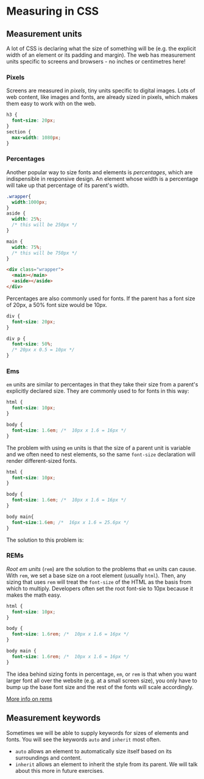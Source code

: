 <!-- Student takeaway: -->
<!--Student will be able to:
- Name four ways of sizing in CSS (pixel, percentage, em, rem)
- Identify the utility of sizing text in percentage, em, or rem
- Explain how em and rem are different
- Identify two keyword values for sizing (auto, inherit)
 -->

# Measuring in CSS

## Measurement units
A lot of CSS is declaring what the size of something will be (e.g. the explicit width of an element or its padding and margin). The web has measurement units specific to screens and browsers - no inches or centimetres here! 

### Pixels
Screens are measured in _pixels_, tiny units specific to digital images. Lots of web content, like images and fonts, are already sized in pixels, which makes them easy to work with on the web. 

```css
h3 {
  font-size: 20px;
}
section {
  max-width: 1080px;
}
```

### Percentages

Another popular way to size fonts and elements is _percentages_, which are indispensible in responsive design. An element whose width is a percentage will take up that percentage of its parent's width. 

```css
.wrapper{
  width:1000px;
}
aside {
  width: 25%;
  /* this will be 250px */
}

main {
  width: 75%;
  /* this will be 750px */
}
```
```html
<div class="wrapper">
  <main></main>
  <aside></aside>
</div>
```

Percentages are also commonly used for fonts. If the parent has a font size of 20px, a 50% font size would be 10px. 

```css
div {
  font-size: 20px;
}

div p {
  font-size: 50%;
  /* 20px x 0.5 = 10px */
}
```

### Ems

`em` units are similar to percentages in that they take their size from a parent's explicitly declared size. They are commonly used to for fonts in this way:
```css
html {
  font-size: 10px;
}

body {
  font-size: 1.6em; /*  10px x 1.6 = 16px */
}
```
The problem with using `em` units is that the size of a parent unit is variable and we often need to nest elements, so the same `font-size` declaration will render different-sized fonts.

```css
html {
  font-size: 10px;
}

body {
  font-size: 1.6em; /*  10px x 1.6 = 16px */
}

body main{
  font-size:1.6em; /*  16px x 1.6 = 25.6px */
}
```
The solution to this problem is:

### REMs

_Root em units_ (`rem`) are the solution to the problems that `em` units can cause. With `rem`, we set a base size on a root element (usually `html`). Then, any sizing that uses `rem` will treat the `font-size` of the HTML as the basis from which to multiply. Developers often set the root font-sie to 10px because it makes the math easy.

```css
html {
  font-size: 10px;
}

body {
  font-size: 1.6rem; /*  10px x 1.6 = 16px */
}

body main {
  font-size: 1.6rem; /*  10px x 1.6 = 16px */
}
```

The idea behind sizing fonts in percentage, `em`, or `rem` is that when you want larger font all over the website (e.g. at a small screen size), you only have to bump up the base font size and the rest of the fonts will scale accordingly. 

[More info on rems](http://snook.ca/archives/html_and_css/font-size-with-rem)

## Measurement keywords

Sometimes we will be able to supply keywords for sizes of elements and fonts. You will see the keywords `auto` and `inherit` most often.
* `auto` allows an element to automatically size itself based on its surroundings and content.
* `inherit` allows an element to inherit the style from its parent. We will talk about this more in future exercises.

